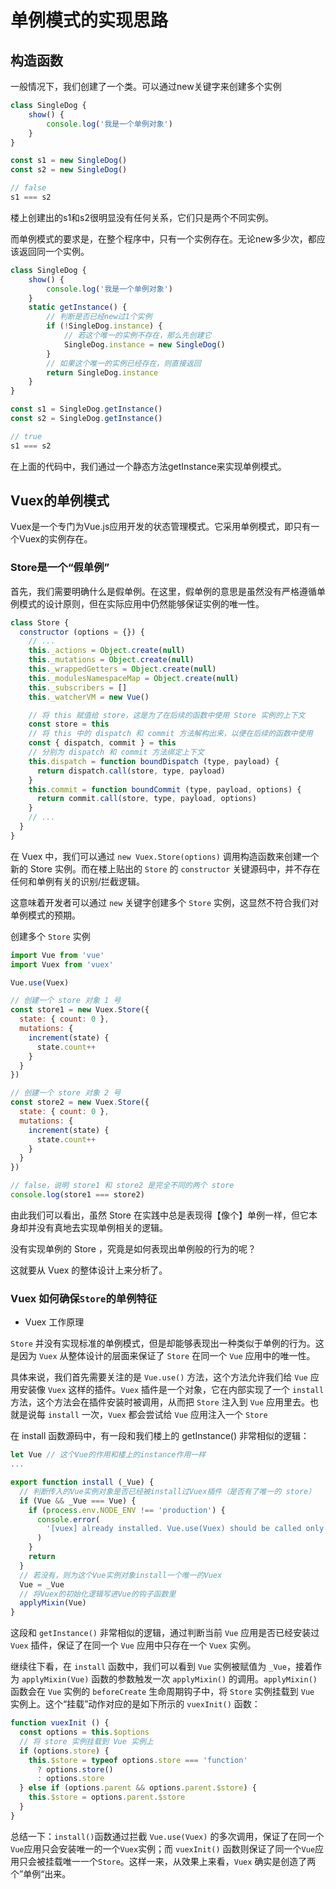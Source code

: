 # 单例模式的实现思路

## 构造函数

一般情况下，我们创建了一个类。可以通过new关键字来创建多个实例

```javascript
class SingleDog {
    show() {
        console.log('我是一个单例对象')
    }
}

const s1 = new SingleDog()
const s2 = new SingleDog()

// false
s1 === s2
```

楼上创建出的s1和s2很明显没有任何关系，它们只是两个不同实例。

而单例模式的要求是，在整个程序中，只有一个实例存在。无论new多少次，都应该返回同一个实例。

```javascript
class SingleDog {
    show() {
        console.log('我是一个单例对象')
    }
    static getInstance() {
        // 判断是否已经new过1个实例
        if (!SingleDog.instance) {
            // 若这个唯一的实例不存在，那么先创建它
            SingleDog.instance = new SingleDog()
        }
        // 如果这个唯一的实例已经存在，则直接返回
        return SingleDog.instance
    }
}

const s1 = SingleDog.getInstance()
const s2 = SingleDog.getInstance()

// true
s1 === s2
```

在上面的代码中，我们通过一个静态方法getInstance来实现单例模式。

## Vuex的单例模式

Vuex是一个专门为Vue.js应用开发的状态管理模式。它采用单例模式，即只有一个Vuex的实例存在。

### Store是一个“假单例”

首先，我们需要明确什么是假单例。在这里，假单例的意思是虽然没有严格遵循单例模式的设计原则，但在实际应用中仍然能够保证实例的唯一性。

```javascript
class Store {
  constructor (options = {}) {
    // ...
    this._actions = Object.create(null)
    this._mutations = Object.create(null)
    this._wrappedGetters = Object.create(null)
    this._modulesNamespaceMap = Object.create(null)
    this._subscribers = []
    this._watcherVM = new Vue()

    // 将 this 赋值给 store，这是为了在后续的函数中使用 Store 实例的上下文
    const store = this
    // 将 this 中的 dispatch 和 commit 方法解构出来，以便在后续的函数中使用
    const { dispatch, commit } = this
    // 分别为 dispatch 和 commit 方法绑定上下文
    this.dispatch = function boundDispatch (type, payload) {
      return dispatch.call(store, type, payload)
    }
    this.commit = function boundCommit (type, payload, options) {
      return commit.call(store, type, payload, options)
    }
    // ...
  }
}
```

在 Vuex 中，我们可以通过 `new Vuex.Store(options)`  调用构造函数来创建一个新的 Store 实例。而在楼上贴出的 `Store` 的 `constructor`  关键源码中，并不存在任何和单例有关的识别/拦截逻辑。

这意味着开发者可以通过 `new` 关键字创建多个 `Store` 实例，这显然不符合我们对单例模式的预期。

创建多个 `Store` 实例

```javascript
import Vue from 'vue'
import Vuex from 'vuex'

Vue.use(Vuex)

// 创建一个 store 对象 1 号
const store1 = new Vuex.Store({
  state: { count: 0 },
  mutations: {
    increment(state) {
      state.count++
    }
  }
})

// 创建一个 store 对象 2 号
const store2 = new Vuex.Store({
  state: { count: 0 },
  mutations: {
    increment(state) {
      state.count++
    }
  }
})

// false，说明 store1 和 store2 是完全不同的两个 store
console.log(store1 === store2)
```

由此我们可以看出，虽然 Store 在实践中总是表现得【像个】单例一样，但它本身却并没有真地去实现单例相关的逻辑。

没有实现单例的 Store ，究竟是如何表现出单例般的行为的呢？

这就要从 Vuex 的整体设计上来分析了。

### Vuex 如何确保`Store`的单例特征

* Vuex 工作原理

`Store` 并没有实现标准的单例模式，但是却能够表现出一种类似于单例的行为。这是因为 `Vuex` 从整体设计的层面来保证了 `Store` 在同一个 `Vue` 应用中的唯一性。

具体来说，我们首先需要关注的是 `Vue.use()` 方法，这个方法允许我们给 `Vue` 应用安装像 `Vuex` 这样的插件。`Vuex` 插件是一个对象，它在内部实现了一个 `install` 方法，这个方法会在插件安装时被调用，从而把 `Store` 注入到 `Vue` 应用里去。也就是说每 `install` 一次，`Vuex` 都会尝试给 `Vue` 应用注入一个 `Store`

在 install 函数源码中，有一段和我们楼上的 getInstance() 非常相似的逻辑：

```javascript
let Vue // 这个Vue的作用和楼上的instance作用一样
...

export function install (_Vue) {
  // 判断传入的Vue实例对象是否已经被install过Vuex插件（是否有了唯一的 store）
  if (Vue && _Vue === Vue) {
    if (process.env.NODE_ENV !== 'production') {
      console.error(
        '[vuex] already installed. Vue.use(Vuex) should be called only once.'
      )
    }
    return
  }
  // 若没有，则为这个Vue实例对象install一个唯一的Vuex
  Vue = _Vue
  // 将Vuex的初始化逻辑写进Vue的钩子函数里
  applyMixin(Vue)
}
```

这段和 `getInstance()` 非常相似的逻辑，通过判断当前 `Vue` 应用是否已经安装过 `Vuex` 插件，保证了在同一个 `Vue` 应用中只存在一个 `Vuex` 实例。

继续往下看，在 `install` 函数中，我们可以看到 `Vue` 实例被赋值为 `_Vue`，接着作为 `applyMixin(Vue)` 函数的参数触发一次 `applyMixin()` 的调用。`applyMixin()` 函数会在 `Vue` 实例的 `beforeCreate` 生命周期钩子中，将 `Store` 实例挂载到 `Vue` 实例上。这个“挂载”动作对应的是如下所示的 `vuexInit()` 函数：

```javascript
function vuexInit () {
  const options = this.$options
  // 将 store 实例挂载到 Vue 实例上
  if (options.store) {
    this.$store = typeof options.store === 'function'
      ? options.store()
      : options.store
  } else if (options.parent && options.parent.$store) {
    this.$store = options.parent.$store
  }
}
```

总结一下：`install()`函数通过拦截 `Vue.use(Vuex)` 的多次调用，保证了在同一个`Vue`应用只会安装唯一的一个`Vuex`实例；而 `vuexInit()` 函数则保证了同一个`Vue`应用只会被挂载唯一一个`Store`。这样一来，从效果上来看，`Vuex` 确实是创造了两个”单例“出来。
